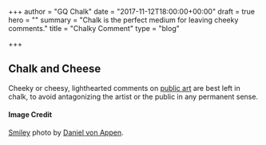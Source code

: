 +++
author = "GQ Chalk"
date = "2017-11-12T18:00:00+00:00"
draft = true
hero = ""
summary = "Chalk is the perfect medium for leaving cheeky comments."
title = "Chalky Comment"
type = "blog"

+++
## Chalk and Cheese

Cheeky or cheesy, lighthearted comments on [public art](../sidewalk-art/) are best left in chalk, to avoid antagonizing the artist or the public in any permanent sense.

#### Image Credit

[Smiley](https://unsplash.com/photos/1xYghfYyI7I) photo by [Daniel von Appen](https://unsplash.com/@daniel_von_appen).